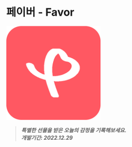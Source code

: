 
# 페이버 - Favor
<img height="250" src="https://github.com/Favor-Gift-Reminder/Favor-iOS/blob/dev/.github/icon.png?raw=true"></img>
> **_특별한 선물을 받은 오늘의 감정을 기록해보세요._** <br/>
> **_개발기간: 2022.12.29_**

<br/>
